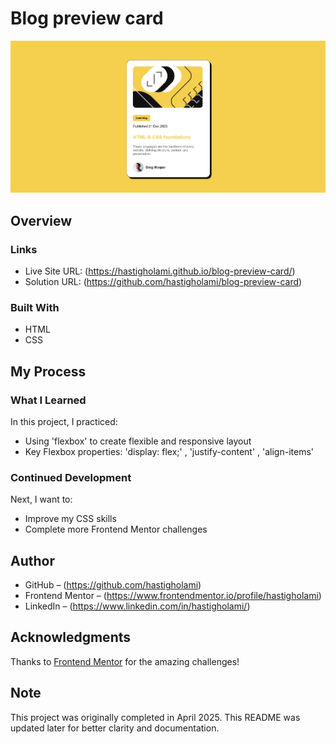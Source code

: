 # Blog preview card

![Screenshot](./pre.jpg)

## Overview

### Links

- Live Site URL: (https://hastigholami.github.io/blog-preview-card/)
- Solution URL: (https://github.com/hastigholami/blog-preview-card)

### Built With

- HTML
- CSS 

## My Process

### What I Learned

In this project, I practiced:
- Using 'flexbox' to create flexible and responsive layout
- Key Flexbox properties: 
'display: flex;' , 'justify-content' , 'align-items'

### Continued Development

Next, I want to:
- Improve my CSS skills
- Complete more Frontend Mentor challenges

## Author

- GitHub – (https://github.com/hastigholami)
- Frontend Mentor – (https://www.frontendmentor.io/profile/hastigholami)
- LinkedIn – (https://www.linkedin.com/in/hastigholami/)

## Acknowledgments

Thanks to [Frontend Mentor](https://www.frontendmentor.io) for the amazing challenges!

## Note

This project was originally completed in April 2025. This README was updated later for better clarity and documentation.
